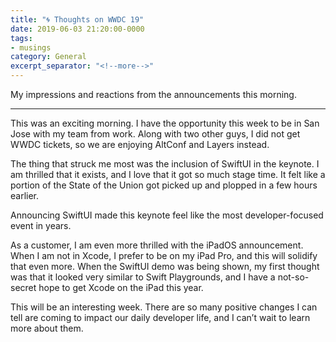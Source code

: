 ```yaml
---
title: "🌀 Thoughts on WWDC 19"
date: 2019-06-03 21:20:00-0000
tags:
- musings
category: General
excerpt_separator: "<!--more-->"
---
```


My impressions and reactions from the announcements this morning.

<!--more-->

***

This was an exciting morning. I have the opportunity this week to be in San Jose with my team from work. Along with two other guys, I did not get WWDC tickets, so we are enjoying AltConf and Layers instead.

The thing that struck me most was the inclusion of SwiftUI in the keynote. I am thrilled that it exists, and I love that it got so much stage time. It felt like a portion of the State of the Union got picked up and plopped in a few hours earlier.

Announcing SwiftUI made this keynote feel like the most developer-focused event in years.

As a customer, I am even more thrilled with the iPadOS announcement. When I am not in Xcode, I prefer to be on my iPad Pro, and this will solidify that even more. When the SwiftUI demo was being shown, my first thought was that it looked very similar to Swift Playgrounds, and I have a not-so-secret hope to get Xcode on the iPad this year.

This will be an interesting week. There are so many positive changes I can tell are coming to impact our daily developer life, and I can’t wait to learn more about them.